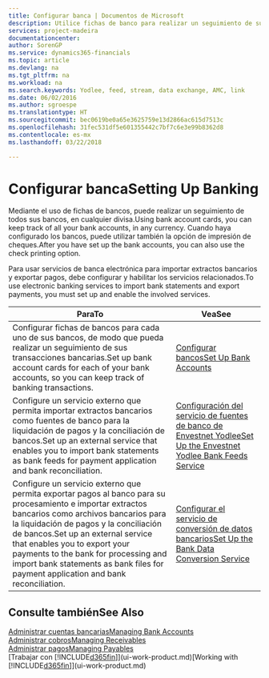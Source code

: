 ```yaml
---
title: Configurar banca | Documentos de Microsoft
description: Utilice fichas de banco para realizar un seguimiento de sus cuentas bancarias y configurar las fuentes de bancos, como Yodlee, para intercambiar datos.
services: project-madeira
documentationcenter: 
author: SorenGP
ms.service: dynamics365-financials
ms.topic: article
ms.devlang: na
ms.tgt_pltfrm: na
ms.workload: na
ms.search.keywords: Yodlee, feed, stream, data exchange, AMC, link
ms.date: 06/02/2016
ms.author: sgroespe
ms.translationtype: HT
ms.sourcegitcommit: bec0619be0a65e3625759e13d2866ac615d7513c
ms.openlocfilehash: 31fec531df5e601355442c7bf7c6e3e99b8362d8
ms.contentlocale: es-mx
ms.lasthandoff: 03/22/2018

---
```

# <a name="setting-up-banking"></a><span data-ttu-id="d9fc0-103">Configurar banca</span><span class="sxs-lookup"><span data-stu-id="d9fc0-103">Setting Up Banking</span></span>
<span data-ttu-id="d9fc0-104">Mediante el uso de fichas de bancos, puede realizar un seguimiento de todos sus bancos, en cualquier divisa.</span><span class="sxs-lookup"><span data-stu-id="d9fc0-104">Using bank account cards, you can keep track of all your bank accounts, in any currency.</span></span> <span data-ttu-id="d9fc0-105">Cuando haya configurado los bancos, puede utilizar también la opción de impresión de cheques.</span><span class="sxs-lookup"><span data-stu-id="d9fc0-105">After you have set up the bank accounts, you can also use the check printing option.</span></span>

<span data-ttu-id="d9fc0-106">Para usar servicios de banca electrónica para importar extractos bancarios y exportar pagos, debe configurar y habilitar los servicios relacionados.</span><span class="sxs-lookup"><span data-stu-id="d9fc0-106">To use electronic banking services to import bank statements and  export payments, you must set up and enable the involved services.</span></span>

| <span data-ttu-id="d9fc0-107">Para</span><span class="sxs-lookup"><span data-stu-id="d9fc0-107">To</span></span> | <span data-ttu-id="d9fc0-108">Vea</span><span class="sxs-lookup"><span data-stu-id="d9fc0-108">See</span></span> |
| --- | --- |
| <span data-ttu-id="d9fc0-109">Configurar fichas de bancos para cada uno de sus bancos, de modo que pueda realizar un seguimiento de sus transacciones bancarias.</span><span class="sxs-lookup"><span data-stu-id="d9fc0-109">Set up bank account cards for each of your bank accounts, so you can keep track of banking transactions.</span></span> |[<span data-ttu-id="d9fc0-110">Configurar bancos</span><span class="sxs-lookup"><span data-stu-id="d9fc0-110">Set Up Bank Accounts</span></span>](bank-how-setup-bank-accounts.md) |
| <span data-ttu-id="d9fc0-111">Configure un servicio externo que permita importar extractos bancarios como fuentes de banco para la liquidación de pagos y la conciliación de bancos.</span><span class="sxs-lookup"><span data-stu-id="d9fc0-111">Set up an external service that enables you to import bank statements as bank feeds for payment application and bank reconciliation.</span></span> |[<span data-ttu-id="d9fc0-112">Configuración del servicio de fuentes de banco de Envestnet Yodlee</span><span class="sxs-lookup"><span data-stu-id="d9fc0-112">Set Up the Envestnet Yodlee Bank Feeds Service</span></span>](bank-how-setup-bank-statement-service.md) |
| <span data-ttu-id="d9fc0-113">Configure un servicio externo que permita exportar pagos al banco para su procesamiento e importar extractos bancarios como archivos bancarios para la liquidación de pagos y la conciliación de bancos.</span><span class="sxs-lookup"><span data-stu-id="d9fc0-113">Set up an external service that enables you to export your payments to the bank for processing  and import bank statements as bank files for payment application and bank reconciliation.</span></span> |[<span data-ttu-id="d9fc0-114">Configurar el servicio de conversión de datos bancarios</span><span class="sxs-lookup"><span data-stu-id="d9fc0-114">Set Up the Bank Data Conversion Service</span></span>](bank-how-setup-bank-data-conversion-service.md) |

## <a name="see-also"></a><span data-ttu-id="d9fc0-115">Consulte también</span><span class="sxs-lookup"><span data-stu-id="d9fc0-115">See Also</span></span>
[<span data-ttu-id="d9fc0-116">Administrar cuentas bancarias</span><span class="sxs-lookup"><span data-stu-id="d9fc0-116">Managing Bank Accounts</span></span>](bank-manage-bank-accounts.md)  
[<span data-ttu-id="d9fc0-117">Administrar cobros</span><span class="sxs-lookup"><span data-stu-id="d9fc0-117">Managing Receivables</span></span>](receivables-manage-receivables.md)  
[<span data-ttu-id="d9fc0-118">Administrar pagos</span><span class="sxs-lookup"><span data-stu-id="d9fc0-118">Managing Payables</span></span>](payables-manage-payables.md)  
<span data-ttu-id="d9fc0-119">[Trabajar con [!INCLUDE[d365fin](includes/d365fin_md.md)]](ui-work-product.md)</span><span class="sxs-lookup"><span data-stu-id="d9fc0-119">[Working with [!INCLUDE[d365fin](includes/d365fin_md.md)]](ui-work-product.md)</span></span>

